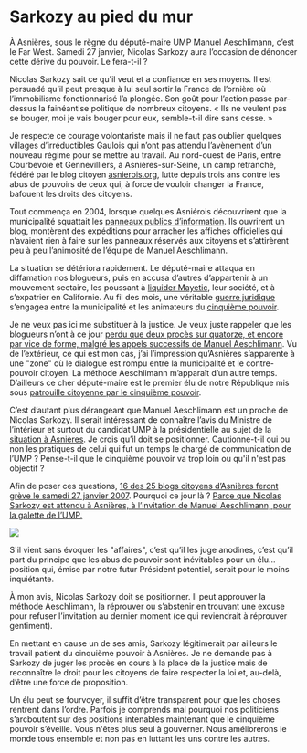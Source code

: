 # Sarkozy au pied du mur

À Asnières, sous le règne du député-maire UMP Manuel Aeschlimann, c’est le Far West. Samedi 27 janvier, Nicolas Sarkozy aura l’occasion de dénoncer cette dérive du pouvoir. Le fera-t-il ?

Nicolas Sarkozy sait ce qu'il veut et a confiance en ses moyens. Il est persuadé qu’il peut presque à lui seul sortir la France de l’ornière où l’immobilisme fonctionnarisé l’a plongée. Son goût pour l’action passe par-dessus la fainéantise politique de nombreux citoyens. « Ils ne veulent pas se bouger, moi je vais bouger pour eux, semble-t-il dire sans cesse. »

Je respecte ce courage volontariste mais il ne faut pas oublier quelques villages d’irréductibles Gaulois qui n’ont pas attendu l’avènement d’un nouveau régime pour se mettre au travail. Au nord-ouest de Paris, entre Courbevoie et Gennevilliers, à Asnières-sur-Seine, un camp retranché, fédéré par le blog citoyen [asnierois.org](http://asnierois.org), lutte depuis trois ans contre les abus de pouvoirs de ceux qui, à force de vouloir changer la France, bafouent les droits des citoyens.

Tout commença en 2004, lorsque quelques Asniérois découvrirent que la municipalité squattait les [panneaux publics d’information](http://asnierois.org/fw/html/modules.php?name=News&file=article&sid=553). Ils ouvrirent un blog, montèrent des expéditions pour arracher les affiches officielles qui n’avaient rien à faire sur les panneaux réservés aux citoyens et s’attirèrent peu à peu l’animosité de l’équipe de Manuel Aeschlimann.

La situation se détériora rapidement. Le député-maire attaqua en diffamation nos blogueurs, puis en accusa d’autres d’appartenir à un mouvement sectaire, les poussant à [liquider Mayetic](http://www.agoravox.fr/recherche.php3?q=mayetic), leur société, et à s’expatrier en Californie. Au fil des mois, une véritable [guerre juridique](http://juridoscope.asnierois.org) s’engagea entre la municipalité et les animateurs du [cinquième pouvoir](/le-cinquieme-pouvoir/).

Je ne veux pas ici me substituer à la justice. Je veux juste rappeler que les blogueurs n’ont à ce jour [perdu que deux procès sur quatorze, et encore par vice de forme, malgré les appels successifs de Manuel Aeschlimann](http://juridoscope.asnierois.org). Vu de l’extérieur, ce qui est mon cas, j’ai l’impression qu’Asnières s’apparente à une "zone" où le dialogue est rompu entre la municipalité et le contre-pouvoir citoyen. La méthode Aeschlimann m’apparaît d’un autre temps. D’ailleurs ce cher député-maire est le premier élu de notre République mis sous [patrouille citoyenne par le cinquième pouvoir](http://japarthur.typepad.com/).

C’est d’autant plus dérangeant que Manuel Aeschlimann est un proche de Nicolas Sarkozy. Il serait intéressant de connaître l’avis du Ministre de l’intérieur et surtout du candidat UMP à la présidentielle au sujet de la [situation à Asnières](http://asnierois.org/fw/html/modules.php?name=News&file=article&sid=662). Je crois qu’il doit se positionner. Cautionne-t-il oui ou non les pratiques de celui qui fut un temps le chargé de communication de l’UMP ? Pense-t-il que le cinquième pouvoir va trop loin ou qu'il n'est pas objectif ?

Afin de poser ces questions, [16 des 25 blogs citoyens d’Asnières feront grève le samedi 27 janvier 2007](http://www.collectif-asnieres.fr/). Pourquoi ce jour là ? [Parce que Nicolas Sarkozy est attendu à Asnières, à l’invitation de Manuel Aeschlimann, pour la galette de l’UMP.](https://tcrouzet.com/images_tc/20070126umpb.jpg)

![](https://tcrouzet.com/images_tc/20070126ump.jpg)

S'il vient sans évoquer les "affaires", c’est qu’il les juge anodines, c’est qu’il part du principe que les abus de pouvoir sont inévitables pour un élu… position qui, émise par notre futur Président potentiel, serait pour le moins inquiétante.

À mon avis, Nicolas Sarkozy doit se positionner. Il peut approuver la méthode Aeschlimann, la réprouver ou s’abstenir en trouvant une excuse pour refuser l’invitation au dernier moment (ce qui reviendrait à réprouver gentiment).

En mettant en cause un de ses amis, Sarkozy légitimerait par ailleurs le travail patient du cinquième pouvoir à Asnières. Je ne demande pas à Sarkozy de juger les procès en cours à la place de la justice mais de reconnaître le droit pour les citoyens de faire respecter la loi et, au-delà, d’être une force de proposition.

Un élu peut se fourvoyer, il suffit d’être transparent pour que les choses rentrent dans l’ordre. Parfois je comprends mal pourquoi nos politiciens s’arcboutent sur des positions intenables maintenant que le cinquième pouvoir s’éveille. Vous n'êtes plus seul à gouverner. Nous améliorerons le monde tous ensemble et non pas en luttant les uns contre les autres.